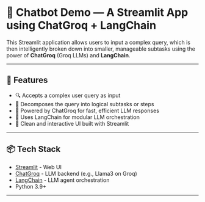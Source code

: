 # 🧠 Chatbot Demo — A Streamlit App using ChatGroq + LangChain

This Streamlit application allows users to input a complex query, which is then intelligently broken down into smaller, manageable subtasks using the power of **ChatGroq** (Groq LLMs) and **LangChain**.

---

## 🚀 Features

- 🔍 Accepts a complex user query as input
- 🧩 Decomposes the query into logical subtasks or steps
- 🧠 Powered by ChatGroq for fast, efficient LLM responses
- 🔗 Uses LangChain for modular LLM orchestration
- 📱 Clean and interactive UI built with Streamlit

---

## 📦 Tech Stack

- [Streamlit](https://streamlit.io/) - Web UI
- [ChatGroq](https://groq.com/) - LLM backend (e.g., Llama3 on Groq)
- [LangChain](https://www.langchain.com/) - LLM agent orchestration
- Python 3.9+

---


